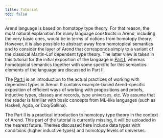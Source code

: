 ```yaml
---
title: Tutorial
toc: false
---
```


Arend language is based on homotopy type theory. For that reason, the most natural explanation for many language constructs in Arend,
including the very basic ones, would be in terms of notions from homotopy theory. However, it is also possible to abstract away from 
homotopical semantics and to consider the layer of Arend that corresponds simply to a variant of the classical Martin-Lof dependent
type theory. The latter view is taken in this tutorial for the initial exposition of the language in [Part I](/documentation/tutorial/PartI), whereas homotopical semantics
together with some specific for this semantics elements of the language are discussed in Part II. 

The [Part I](/documentation/tutorial/PartI) is an introduction to the actual practices of working with dependent types in Arend. It contains
example-based Arend-specific exposition of efficient ways of working with propositions and proofs, inductive types, classes and records,
type universes, etc. We assume that the reader is familiar with basic concepts from ML-like languages (such as Haskell, Agda, or Coq/Gallina).

The Part II is a practical introduction to homotopy type theory in the context of Arend. This part of the tutorial is currently missing, it will
be uploaded in the nearest future. Themes discussed here include data types with conditions (higher inductive types) and homotopy levels of
universes.
